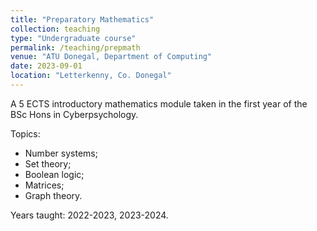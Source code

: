 ```yaml
---
title: "Preparatory Mathematics"
collection: teaching
type: "Undergraduate course"
permalink: /teaching/prepmath
venue: "ATU Donegal, Department of Computing"
date: 2023-09-01
location: "Letterkenny, Co. Donegal"
---
```


A 5 ECTS introductory mathematics module taken in the first year of the BSc Hons in Cyberpsychology. 

Topics: 
 - Number systems;
 - Set theory;
 - Boolean logic;
 - Matrices;
 - Graph theory.

Years taught: 2022-2023, 2023-2024.
